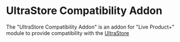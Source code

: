 # UltraStore Compatibility Addon

The "UltraStore Compatibility Addon" is an addon for "Live Product+" module to provide compatibility with the [UltraStore](https://market.octemplates.net/templates/ultrastore)
